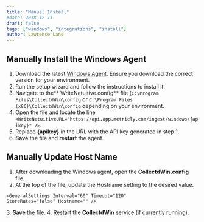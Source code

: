 ```yaml
---
title: "Manual Install"
#date: 2018-12-11
draft: false
tags: ["windows", "integrations", "install"]
author: Lawrence Lane
---
```


## Manually Install the Windows Agent
1. Download the latest [Windows Agent](https://repos.app.metricly.com/windows-agent/index.html). Ensure you download the correct version for your environment.
2. Run the setup wizard and follow the instructions to install it.
3. Navigate to the** WriteNetuitive.config** file (`C:\Program Files\CollectdWin\config` or `C:\Program Files (x86)\CollectdWin\config` depending on your environment.
4. Open the file and locate the line `<WriteNetuitiveURL="https://api.app.metricly.com/ingest/windows/{apikey}" />`.
5. Replace **{apikey}** in the URL with the API key generated in step 1.
6. **Save** the file and **restart** the agent.

## Manually Update Host Name

1. After downloading the Windows agent, open the **CollectdWin.config** file.
2. At the top of the file, update the Hostname setting to the desired value.

```
<GeneralSettings Interval="60" Timeout="120"
StoreRates="false" Hostname="" />
```

3\. **Save** the file.
4. Restart the **CollectdWin** service (if currently running).
